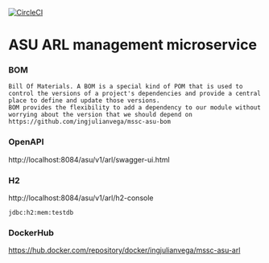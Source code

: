 [![CircleCI](https://circleci.com/gh/ingjulianvega/mssc-asu-arl.svg?style=svg)](https://circleci.com/gh/ingjulianvega/mssc-asu-arl)

# ASU ARL management microservice

### BOM

```
Bill Of Materials. A BOM is a special kind of POM that is used to control the versions of a project's dependencies and provide a central place to define and update those versions. 
BOM provides the flexibility to add a dependency to our module without worrying about the version that we should depend on
https://github.com/ingjulianvega/mssc-asu-bom
```

### OpenAPI

http://localhost:8084/asu/v1/arl/swagger-ui.html

### H2

http://localhost:8084/asu/v1/arl/h2-console

```
jdbc:h2:mem:testdb
```

### DockerHub

https://hub.docker.com/repository/docker/ingjulianvega/mssc-asu-arl
